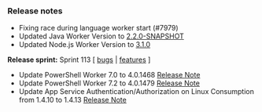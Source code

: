 ### Release notes
<!-- Please add your release notes in the following format:
- My change description (#PR)
-->
- Fixing race during language worker start (#7979)
- Updated Java Worker Version to [2.2.0-SNAPSHOT](https://github.com/Azure/azure-functions-java-worker/releases/tag/2.2.0-SNAPSHOT)
- Updated Node.js Worker Version to [3.1.0](https://github.com/Azure/azure-functions-nodejs-worker/releases/tag/v3.1.0)

**Release sprint:** Sprint 113
[ [bugs](https://github.com/Azure/azure-functions-host/issues?q=is%3Aissue+milestone%3A%22Functions+Sprint+113%22+label%3Abug+is%3Aclosed) | [features](https://github.com/Azure/azure-functions-host/issues?q=is%3Aissue+milestone%3A%22Functions+Sprint+113%22+label%3Afeature+is%3Aclosed) ]
- Update PowerShell Worker 7.0 to 4.0.1468 [Release Note](https://github.com/Azure/azure-functions-powershell-worker/releases/tag/v4.0.1468)
- Update PowerShell Worker 7.2 to 4.0.1479 [Release Note](https://github.com/Azure/azure-functions-powershell-worker/releases/tag/v4.0.1479)
- Update App Service Authentication/Authorization on Linux Consumption from 1.4.10 to 1.4.13 [Release Note](https://github.com/Azure/app-service-announcements/issues/354)